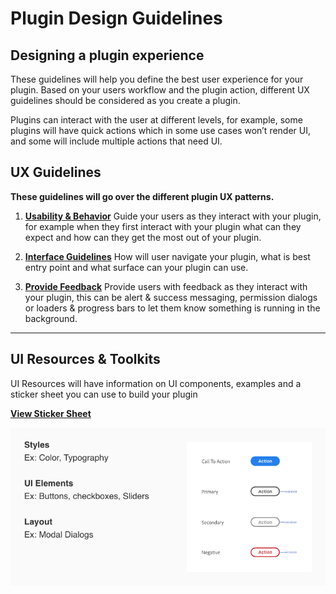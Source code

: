 # **Plugin Design Guidelines**


## Designing a plugin experience

These guidelines will help you define the best user experience for your plugin. Based on your users workflow and the plugin action, different UX guidelines should be considered as you create a plugin.
 
Plugins can interact with the user at different levels, for example, some plugins will have quick actions which in some use cases won’t render UI, and some will include multiple actions that need UI. 


## UX Guidelines

**These guidelines will go over the different plugin UX patterns.**

1. **[Usability & Behavior](./ux_guidelines/Usability_Behavior.md)**
Guide your users as they interact with your plugin, for example when they first interact with your plugin what can they expect and how can they get the most out of your plugin. 

2. **[Interface Guidelines](./ux_guidelines/Interface_Guidelines.md)**
How will user navigate your plugin, what is best entry point and what surface can your plugin can use.

3. **[Provide Feedback](./ux_guidelines/Provide_Feedback.md)**
Provide users with feedback as they interact with your plugin, this can be alert & success messaging, permission dialogs or loaders & progress bars to let them know something is running in the background. 

----------
## UI Resources & Toolkits

UI Resources will have information on UI components, examples and a sticker sheet you can use to build your plugin 

**[View Sticker Sheet](./ui_resources/Sticker_sheet.md)**

![Ui Resources](ux_images/Style_examples.png)
